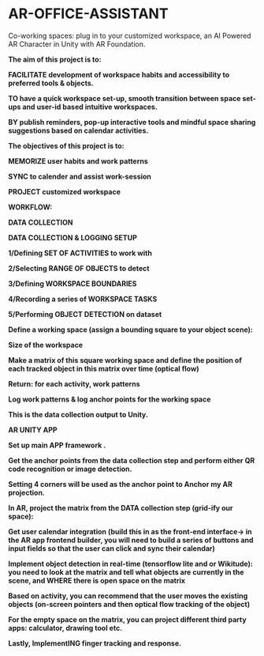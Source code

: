 # AR-OFFICE-ASSISTANT
Co-working spaces: plug in to your customized workspace,
an AI Powered AR Character in Unity with AR Foundation.

<B>The aim of this project is to:<B>

FACILITATE development of workspace habits and accessibility to preferred tools & objects.

TO have a quick workspace set-up, smooth transition between space set-ups and user-id based intuitive workspaces.

BY publish reminders, pop-up interactive tools and mindful space sharing suggestions based on calendar activities.

<B>The objectives of this project is to:<B>

MEMORIZE user habits and work patterns

SYNC to calender and assist work-session

PROJECT customized workspace

<B>WORKFLOW:<B>

<B>DATA COLLECTION<B>

<B>DATA COLLECTION & LOGGING SETUP<B>

1/Defining SET OF ACTIVITIES to work with

2/Selecting RANGE OF OBJECTS to detect

3/Defining WORKSPACE BOUNDARIES

4/Recording a series of WORKSPACE TASKS

5/Performing OBJECT DETECTION on dataset

Define a working space (assign a bounding square to your object scene):

<B> Size of the workspace <B>

Make a matrix of this square working space and define the position of each tracked object in this matrix over time (optical flow)

Return: for each activity, work patterns 

Log work patterns & log anchor points for the working space 

This is the data collection output to Unity. 

<B> AR UNITY APP <B>

Set up main APP framework .

Get the anchor points from the data collection step and perform either QR code recognition or image detection.

Setting 4 corners will be used as the anchor point to Anchor my AR projection. 

In AR, project the matrix from the DATA collection step (grid-ify our space): 

Get user calendar integration (build this in as the front-end interface-> in the AR app frontend builder, you will need to build a series of buttons and input fields so that the user can click and sync their calendar)

Implement object detection in real-time (tensorflow lite and or Wikitude): you need to look at the matrix and tell what objects are currently in the scene, and WHERE there is open space on the matrix 

Based on activity, you can recommend that the user moves the existing objects (on-screen pointers and then optical flow tracking of the object)

For the empty space on the matrix, you can project different third party apps: calculator, drawing tool etc.

Lastly, ImplementING finger tracking and response.
